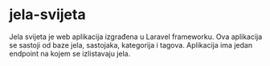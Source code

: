 # jela-svijeta
Jela svijeta je web aplikacija izgrađena u Laravel frameworku. Ova aplikacija se sastoji od baze jela, sastojaka, kategorija i tagova. Aplikacija ima jedan endpoint na kojem se izlistavaju jela. 
